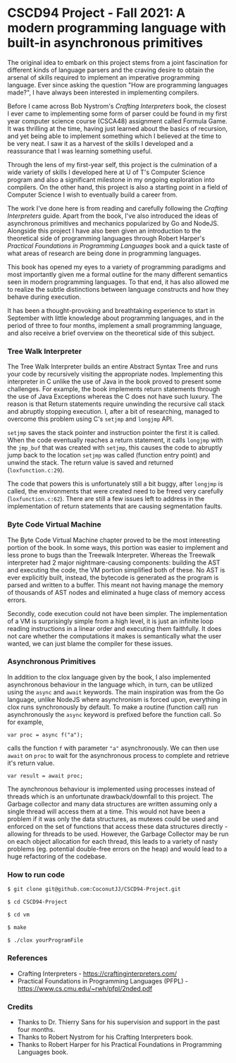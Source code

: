 # CSCD94 Project - Fall 2021: A modern programming language with built-in asynchronous primitives

The original idea to embark on this project stems from a joint fascination for
different kinds of language parsers and the craving desire to obtain the arsenal
of skills required to implement an imperative programming language. Ever since
asking the question "How are programming languages made?", I have always been
interested in implementing compilers.

Before I came across Bob Nystrom's *Crafting Interpreters* book, the closest I
ever came to implementing some form of parser could be found in my first year
computer science course (CSCA48) assignment called Formula Game. It was
thrilling at the time, having just learned about the basics of recursion, and
yet being able to implement something which I believed at the time to be very
neat. I saw it as a harvest of the skills I developed and a reassurance that I
was learning something useful.   

Through the lens of my first-year self, this project is the culmination of a
wide variety of skills I developed here at U of T's Computer Science program and
also a significant milestone in my ongoing exploration into compilers. On the
other hand, this project is also a starting point in a field of Computer Science
I wish to eventually build a career from.

The work I've done here is from reading and carefully following the *Crafting
Interpreters* guide. Apart from the book, I've also introduced the ideas of
asynchronous primitives and mechanics popularized by Go and NodeJS. Alongside
this project I have also been given an introduction to the theoretical side of
programming languages through Robert Harper's *Practical Foundations in
Programming Languages* book and a quick taste of what areas of research are
being done in programming languages. 

This book has opened my eyes to a variety of programming paradigms and most
importantly given me a formal outline for the many different semantics seen in
modern programming languages. To that end, it has also allowed me to realize the
subtle distinctions between language constructs and how they behave during
execution.

It has been a thought-provoking and breathtaking experience to start in
September with little knowledge about programming languages, and in the period
of three to four months, implement a small programming language, and also
receive a brief overview on the theoretical side of this subject.

### Tree Walk Interpreter

The Tree Walk Interpreter builds an entire Abstract Syntax Tree and runs your
code by recursively visiting the appropriate nodes. Implementing this
interpreter in C unlike the use of Java in the book proved to present some
challenges. For example, the book implements return statements through the use
of Java Exceptions whereas the C does not have such luxury. The reason is that
Return statements require unwinding the recursive call stack and abruptly
stopping execution. I, after a bit of researching,  managed to overcome this
problem using C's `setjmp` and `longjmp` API. 

`setjmp` saves the stack pointer and instruction pointer the first it is called.
When the code eventually reaches a return statement, it calls `longjmp` with the
`jmp_buf` that was created with `setjmp`, this causes the code to abruptly jump
back to the location `setjmp` was called (function entry point) and unwind the
stack. The return value is saved and returned (`loxfunction.c:29`).

The code that powers this is unfortunately still a bit buggy, after `longjmp` is
called, the environments that were created need to be freed very carefully
(`loxfunction.c:62`). There are still a few issues left to address in the
implementation of return statements that are causing segmentation faults.

### Byte Code Virtual Machine

The Byte Code Virtual Machine chapter proved to be the most interesting portion
of the book. In some ways, this portion was easier to implement and less prone
to bugs than the Treewalk Interpreter. Whereas the Treewalk interpreter had 2
major nightmare-causing components: building the AST and executing the code, the
VM portion simplified both of these. No AST is ever explicitly built, instead,
the bytecode is generated as the program is parsed and written to a buffer. This
meant not having manage the memory of thousands of AST nodes and eliminated a
huge class of memory access errors. 

Secondly, code execution could not have been simpler. The implementation of a VM
is surprisingly simple from a high level, it is just an infinite loop reading
instructions in a linear order and executing them faithfully. It does not care
whether the computations it makes is semantically what the user wanted, we can
just blame the compiler for these issues.

### Asynchronous Primitives

In addition to the clox language given by the book, I also implemented
asynchronous behaviour in the language which, in turn, can be utilized using the
`async` and `await` keywords. The main inspiration was from the Go language,
unlike NodeJS where asynchronism is forced upon, everything in clox runs
synchronously by default. To make a routine (function call) run asynchronously
the `async` keyword is prefixed before the function call. So for example,

```
var proc = async f("a");
```
calls the function `f` with parameter `"a"` asynchronously. We can then use
`await` on `proc` to wait for the asynchronous process to complete and retrieve
it's return value.

```
var result = await proc;
```

The aynchronous behaviour is implemented using processes instead of threads
which is an unfortunate drawback/downfall to this project. The Garbage collector
and many data structures are written assuming only a single thread will access
them at a time. This would not have been a problem if it was only the data
structures, as mutexes could be used and enforced on the set of functions that
access these data structures directly - allowing for threads to be used.
However, the Garbage Collector may be run on each object allocation for each
thread, this leads to a variety of nasty problems (eg. potential double-free
errors on the heap) and would lead to a huge refactoring of the codebase.

### How to run code

~~~sh
$ git clone git@github.com:CoconutJJ/CSCD94-Project.git

$ cd CSCD94-Project

$ cd vm

$ make

$ ./clox yourProgramFile
~~~

### References
- Crafting Interpreters - https://craftinginterpreters.com/
- Practical Foundations in Programming Languages (PFPL) -
  https://www.cs.cmu.edu/~rwh/pfpl/2nded.pdf

### Credits

- Thanks to Dr. Thierry Sans for his supervision and support in the past four
  months.
- Thanks to Robert Nystrom for his Crafting Interpreters book.
- Thanks to Robert Harper for his Practical Foundations in Programming Languages
  book.
